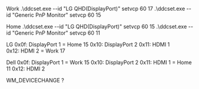 
Work
.\ddcset.exe --id  "LG QHD(DisplayPort)" setvcp 60 17
.\ddcset.exe --id  "Generic PnP Monitor" setvcp 60 15

Home
.\ddcset.exe --id  "LG QHD(DisplayPort)" setvcp 60 15
.\ddcset.exe --id  "Generic PnP Monitor" setvcp 60 11

LG
0x0f: DisplayPort 1 = Home 15
0x10: DisplayPort 2
0x11: HDMI 1       
0x12: HDMI 2        = Work 17

Dell
0x0f: DisplayPort 1 = Work 15
0x10: DisplayPort 2
0x11: HDMI 1        = Home 11
0x12: HDMI 2


WM_DEVICECHANGE ?